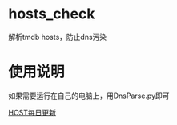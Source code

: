 # hosts_check
解析tmdb hosts，防止dns污染

# 使用说明
如果需要运行在自己的电脑上，用DnsParse.py即可

[HOST每日更新](https://raw.githubusercontent.com/ChenXinBest/hosts_check/master/hosts.txt)
